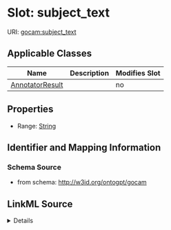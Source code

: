 

# Slot: subject_text

URI: [gocam:subject_text](http://w3id.org/ontogpt/gocam/subject_text)



<!-- no inheritance hierarchy -->





## Applicable Classes

| Name | Description | Modifies Slot |
| --- | --- | --- |
| [AnnotatorResult](AnnotatorResult.md) |  |  no  |







## Properties

* Range: [String](String.md)





## Identifier and Mapping Information







### Schema Source


* from schema: http://w3id.org/ontogpt/gocam




## LinkML Source

<details>
```yaml
name: subject_text
from_schema: http://w3id.org/ontogpt/gocam
rank: 1000
alias: subject_text
owner: AnnotatorResult
domain_of:
- AnnotatorResult
range: string

```
</details>
